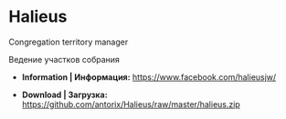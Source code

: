 # Halieus

Congregation territory manager

Ведение участков собрания

* **Information | Информация:**
https://www.facebook.com/halieusjw/

* **Download | Загрузка:**
https://github.com/antorix/Halieus/raw/master/halieus.zip
